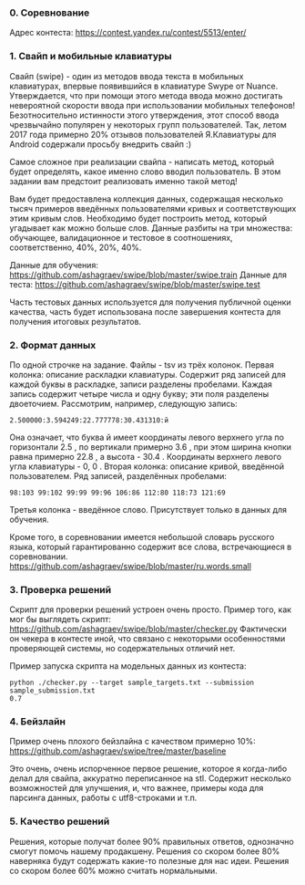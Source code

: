 ### 0. Соревнование

Адрес контеста: https://contest.yandex.ru/contest/5513/enter/

### 1. Свайп и мобильные клавиатуры

Свайп (swipe) - один из методов ввода текста в мобильных клавиатурах, впервые появившийся в клавиатуре Swype от Nuance. Утверждается, что при помощи этого метода ввода можно достигать невероятной скорости ввода при использовании мобильных телефонов!
Безотносительно истинности этого утверждения, этот способ ввода чрезвычайно популярен у некоторых групп пользователей. Так, летом 2017 года примерно 20% отзывов пользователей Я.Клавиатуры для Android содержали просьбу внедрить свайп :)

Самое сложное при реализации свайпа - написать метод, который будет определять, какое именно слово вводил пользователь. В этом задании вам предстоит реализовать именно такой метод!

Вам будет предоставлена коллекция данных, содержащая несколько тысяч примеров введённых пользователями кривых и соответствующих этим кривым слов. Необходимо будет построить метод, который угадывает как можно больше слов. Данные разбиты на три множества: обучающее, валидационное и тестовое в соотношениях, соответственно, 40%, 20%, 40%.

Данные для обучения: https://github.com/ashagraev/swipe/blob/master/swipe.train
Данные для теста: https://github.com/ashagraev/swipe/blob/master/swipe.test

Часть тестовых данных используется для получения публичной оценки качества, часть будет использована после завершения контеста для получения итоговых результатов.

### 2. Формат данных

По одной строчке на задание. Файлы - tsv из трёх колонок.
Первая колонка: описание раскладки клавиатуры. Содержит ряд записей для каждой буквы в раскладке, записи разделены пробелами. Каждая запись содержит четыре числа и одну букву; эти поля разделены двоеточием. Рассмотрим, например, следующую запись:

```
2.500000:3.594249:22.777778:30.431310:й
```

Она означает, что буква  й имеет координаты левого верхнего угла по горизонтали  2.5 , по вертикали примерно  3.6 , при этом ширина кнопки равна примерно  22.8 , а высота -  30.4 . Координаты верхнего левого угла клавиатуры -  0, 0 .
Вторая колонка: описание кривой, введённой пользователем. Ряд записей, разделённых пробелами:

```
98:103 99:102 99:99 99:96 106:86 112:80 118:73 121:69
```

Третья колонка - введённое слово. Присутствует только в данных для обучения.

Кроме того, в соревновании имеется небольшой словарь русского языка, который гарантированно содержит все слова, встречающиеся в соревновании.
https://github.com/ashagraev/swipe/blob/master/ru.words.small

### 3. Проверка решений

Скрипт для проверки решений устроен очень просто. Пример того, как мог бы выглядеть скрипт: https://github.com/ashagraev/swipe/blob/master/checker.py
Фактически он чекера в контесте иной, что связано с некоторыми особенностями проверяющей системы, но содержательных отличий нет.

Пример запуска скрипта на модельных данных из контеста:
```shell
python ./checker.py --target sample_targets.txt --submission sample_submission.txt
0.7
```

### 4. Бейзлайн

Пример очень плохого бейзлайна с качеством примерно 10%:
https://github.com/ashagraev/swipe/tree/master/baseline

Это очень, очень испорченное первое решение, которое я когда-либо делал для свайпа, аккуратно переписанное на stl.
Содержит несколько возможностей для улучшения, и, что важнее, примеры кода для парсинга данных, работы с utf8-строками и т.п.

### 5. Качество решений

Решения, которые получат более 90% правильных ответов, однозначно смогут помочь нашему продакшену.
Решения со скором более 80% наверняка будут содержать какие-то полезные для нас идеи.
Решения со скором более 60% можно считать нормальными.